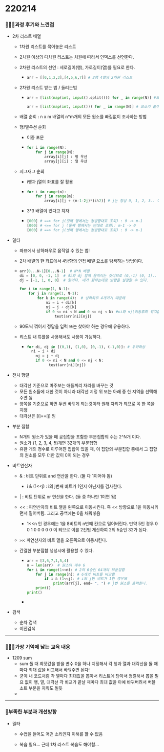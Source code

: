 # 220214

### 👨🏼‍🏫과정 후기와 느낀점

- 2차 리스트 배열

  - 1차원 리스트를 묶어놓은 리스트

  - 2차원 이상의 다차원 리스트는 차원에 따라서 인덱스를 선언한다.

  - 2차원 리스트의 선언 : 세로길이(행), 가로길이(열)를 필요로 한다.

    - ```python
      arr = [[0,1,2,3],[4,5,6,7]] # 2행 4열의 2차원 리스트
      ```

  - 2차원 리스트 받는 법 / 돌리는법

    - ```python
      arr = [list(map(int, input().split())) for _ in range(N)] #요소가 공백으로 나뉘어져 있는 리스트
      
      arr = [list(map(int, input())) for _ in range(N)] # 요소가 붙여져있는 리스트 공백이 없는 경우
      ```

  - 배열 순회 : n x m 배열의 n*m개의 모든 원소를 빠짐없이 조사하는 방법

  - 행/열우선 순회 

    - 이중 포문

    - ```python
      for i in range(N):
          for j in range(M):
              array[i][j] : 행 우선
              array[j][i] : 열 우선
      ```

  - 지그재그 순회

    - i행과 j열의 좌표를 잘 활용

    - ```python
      for i in range(n):
          for j in range(m):
              array[i][j + (m-1-2j)*(i%2)] # j는 항상 0, 1, 2, 3.. 이런식으로 왔다갔다하는 것이 고정이므로 
      ```

    - 3*3 배열이 있다고 치자

    - ```python
      [000] # ==> for j(첫째 행에서는 정방향대로 조회) : 0 -> m-1
      [000] # <== for j (둘째 행에서는 반대로 조회): m-1 -> 0 
      [000] # ==> for j(셋째 행에서는 정방향대로 조회) : 0 -> m-1
      ```

- 델타 

  - 좌표에서 상하좌우로 움직일 수 있는 법!

  - 2차 배열의 한 좌표에서 4방향의 인접 배열 요소를 탐색하는 방법이다.

  - ```python
    arr[0...N-1][0...N-1]  # N*N 배열
    di = [0, 0, -1, 1]  # di와 dj 함께 움직이는 것이므로 (0,-1) (0, 1).. 이런식으로 볼 수 있고, 이는 좌우상하의 방
    dj = [-1, 1, 0, 0]  # 향이다. 내가 원하는대로 방향을 설정할 수 있다.
    
    for i in range(1, N-1):
        for j in range(1, N-1):
            for k in range(4):  # 상하좌우 4개이기 때문에
                ni = i + di[k]
                nj = j + dj[k]
                if 0 <= ni < N and 0 <= nj < N: #ni와 nj(이동후의 위치값)이 주어진 배열 칸에서 벗어나지 않으면
                    test(arr[ni][nj])
    ```

  - 90도씩 꺾어서 정답을 입력 또는 찾아야 하는 경우에 유용하다.

  - 리스트 내 튜플을 사용해서도 사용이 가능하다.

    - ```python
      for di, dj in [(0,1), (1,0), (0,-1), (-1,0)]: # 우하좌상
      	ni = i + di
          nj = j + dj
          if 0 <= ni < N and 0 <= nj < N:
                test(arr[ni][nj])
      ```

- 전치 행렬

  - 대각선 기준으로 마주보는 애들끼리 자리를 바꾸는 것
  - 모든 원소들에 대한 것이 아니라 대각선 지정 위 또는 아래 중 한 지역을 선택해주면 됨
  - 양쪽을 기준으로 하면 두번 바뀌게 되는것이라 원래 자리가 되므로 꼭 한 쪽을 지정
  - 대각선은 [i]==[j] 임

- 부분 집합

  - N개의 원소가 있을 때 공집합을 포함한 부분집합의 수는 2^N개 이다.
  - 원소가 {1, 2, 3, 4, 5}개면 32개의 부분집합 
  - 유한 개의 정수로 이루어진 집합이 있을 때, 이 집합의 부분집합 중에서 그 집합의 원소를 모두 더한 값이 0이 되는 경우

- 비트연산자

  - & : 비트 단위로 and 연산을 한다. (둘 다 1이어야 됨)

    - i & (1<<j) : i의 j번째 비트가 1인지 아닌지를 검사한다.

  - | : 비트 단위로 or 연산을 한다. (둘 중 하나만 1이면 됨)

  - << : 피연산자의 비트 열을 왼쪽으로 이동시킨다. 즉 << 방향으로 1을 이동시키면서 밀어버림. 그리고 공백에는 0을 채워넣음

    - 1<<n  인 경우에는 1을 8비트의 n번째 칸으로 밀어버린다. 만약 5인 경우 0 0 1 0 0 0 0 0 이 되므로 이를 2진법 계산하여 2의 5승인 32가 된다.

  - `>>`: 피연산자의 비트 열을 오른쪽으로 이동시킨다.

  - 간결한 부분집합 생성시에 활용할 수 있다.

    - ```python
      arr = [3,6,7,1,5,4]
      n = len(arr)  # 원소의 개수 6
      for i in range(1<<n): # 2의 6승인 64개의 부분집합
          for j in range(n): # 6개의 비트를 비교함
              if i & (1<<j): # i의 j번 비트가 1인 경우에
                  print(arr[j], end= ", ") # j번 원소를 출력한다.
          print()
      print()
      ```

    - 

- 검색

  - 순차 검색
  - 이진검색


---

### 💁🏼‍♂️가장 기억에 남는 교육 내용

- 1209 sum
  - sum 풀 때 최댓값을 받을 변수 0을 하나 지정해서 각 행과 열과 대각선을 돌 때마다 최대 값을 비교해서 바꿔주면 된다!
  - 굳이 내 코드처럼 각 열마다 최대값을 뽑아서 리스트에 담아서 정렬해서 뽑을 필요 없이 행, 열, 대각선 각 비교가 끝날 때마다 최대 값을 아예 바꿔버려서 버블소트 부분을 지워도 될듯
  - 


---

### 💫부족한 부분과 개선방향

- 델타

  - 수업을 들어도 어떤 소리인지 이해를 할 수 없음

  - 복습 필요... 근데 1차 리스트 복습도 해야함... 

    
